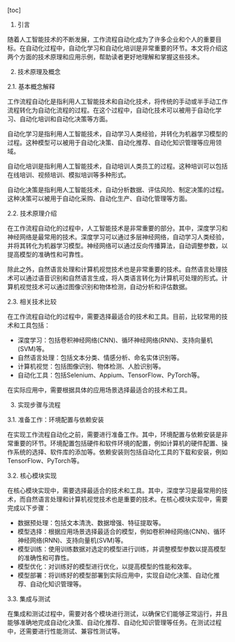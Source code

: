 
[toc]                    
                
                
1. 引言

随着人工智能技术的不断发展，工作流程自动化成为了许多企业和个人的重要目标。在自动化过程中，自动化学习和自动化培训是非常重要的环节。本文将介绍这两个方面的技术原理和应用示例，帮助读者更好地理解和掌握这些技术。

2. 技术原理及概念

2.1. 基本概念解释

工作流程自动化是指利用人工智能技术和自动化技术，将传统的手动或半手动工作流程转化为自动化流程的过程。在这个过程中，自动化技术可以被用于自动化学习、自动化培训和自动化决策等方面。

自动化学习是指利用人工智能技术，自动学习人类经验，并转化为机器学习模型的过程。这种模型可以被用于自动化决策、自动化推荐、自动化知识管理等应用领域。

自动化培训是指利用人工智能技术，自动培训人类员工的过程。这种培训可以包括在线培训、视频培训、模拟培训等多种形式。

自动化决策是指利用人工智能技术，自动分析数据、评估风险、制定决策的过程。这种决策可以被用于自动化采购、自动化生产、自动化管理等方面。

2.2. 技术原理介绍

在工作流程自动化的过程中，人工智能技术是非常重要的部分。其中，深度学习和神经网络是最常用的技术。深度学习可以通过多层神经网络，自动学习人类经验，并将其转化为机器学习模型。神经网络可以通过反向传播算法，自动调整参数，以提高模型的准确性和可靠性。

除此之外，自然语言处理和计算机视觉技术也是非常重要的技术。自然语言处理技术可以通过语音识别和自然语言生成，将人类语言转化为计算机可处理的形式。计算机视觉技术可以通过图像识别和物体检测，自动分析和评估数据。

2.3. 相关技术比较

在工作流程自动化的过程中，需要选择最适合的技术和工具。目前，比较常用的技术和工具包括：

- 深度学习：包括卷积神经网络(CNN)、循环神经网络(RNN)、支持向量机(SVM)等。
- 自然语言处理：包括文本分类、情感分析、命名实体识别等。
- 计算机视觉：包括图像识别、物体检测、人脸识别等。
- 自动化工具：包括Selenium、Appium、TensorFlow、PyTorch等。

在实际应用中，需要根据具体的应用场景选择最适合的技术和工具。

3. 实现步骤与流程

3.1. 准备工作：环境配置与依赖安装

在实现工作流程自动化之前，需要进行准备工作。其中，环境配置与依赖安装是非常重要的环节。环境配置包括硬件和软件环境的配置，例如计算机的硬件配置、操作系统的选择、软件库的添加等。依赖安装则包括自动化工具的下载和安装，例如TensorFlow、PyTorch等。

3.2. 核心模块实现

在核心模块实现中，需要选择最适合的技术和工具。其中，深度学习是最常用的技术，而自然语言处理和计算机视觉技术也是重要的技术。在核心模块实现中，需要完成以下步骤：

- 数据预处理：包括文本清洗、数据增强、特征提取等。
- 模型选择：根据应用场景选择最适合的模型，例如卷积神经网络(CNN)、循环神经网络(RNN)、支持向量机(SVM)等。
- 模型训练：使用训练数据对选定的模型进行训练，并调整模型参数以提高模型的准确性和可靠性。
- 模型优化：对训练好的模型进行优化，以提高模型的性能和效率。
- 模型部署：将训练好的模型部署到实际应用中，实现自动化决策、自动化推荐、自动化知识管理等。

3.3. 集成与测试

在集成和测试过程中，需要对各个模块进行测试，以确保它们能够正常运行，并且能够准确地完成自动化决策、自动化推荐、自动化知识管理等任务。在测试过程中，还需要进行性能测试、兼容性测试等。

